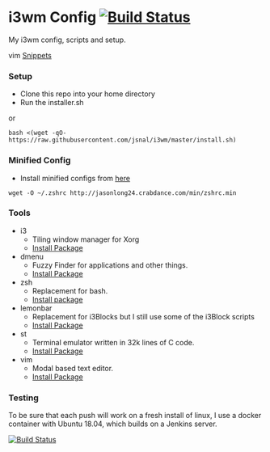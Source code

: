 # i3wm Config [![Build Status](http://jasonlong24.crabdance.com:8080/buildStatus/icon?job=i3wm/master)](http://jasonlong24.crabdance.com:8080/job/i3wm/job/master/)

 My i3wm config, scripts and setup.

 vim [Snippets](https://github.com/JasonLong24/snippets)
### Setup
- Clone this repo into your home directory
- Run the installer.sh

or

```
bash <(wget -qO- https://raw.githubusercontent.com/jsnal/i3wm/master/install.sh)
```

### Minified Config

- Install minified configs from [here](http://jasonlong24.crabdance.com/min/)

```
wget -O ~/.zshrc http://jasonlong24.crabdance.com/min/zshrc.min
```

### Tools
- i3
    - Tiling window manager for Xorg
    - [Install Package](https://github.com/i3/i3)
- dmenu
    - Fuzzy Finder for applications and other things.
    - [Install Package](https://git.suckless.org/dmenu/)
- zsh
    - Replacement for bash.
    - [Install package](https://www.archlinux.org/packages/extra/x86_64/zsh/)
- lemonbar
    - Replacement for i3Blocks but I still use some of the i3Block scripts
    - [Install Package](https://github.com/jaagr/polybar)
- st
    - Terminal emulator written in 32k lines of C code.
    - [Install Package](https://git.suckless.org/st/)
- vim
    - Modal based text editor.
    - [Install Package](https://github.com/vim/vim)

### Testing

To be sure that each push will work on a fresh install of linux, I use a docker container with Ubuntu 18.04, which builds on a Jenkins server.

[![Build Status](http://jasonlong24.crabdance.com:8080/buildStatus/icon?job=i3wm/master)](http://jasonlong24.crabdance.com:8080/job/i3wm/job/master/)
